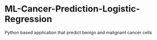 # ML-Cancer-Prediction-Logistic-Regression
Python based application that predict benign and malignant cancer cells 

